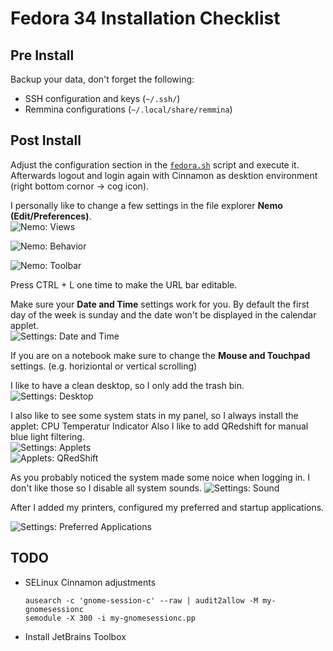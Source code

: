 # Fedora 34 Installation Checklist

## Pre Install
Backup your data, don't forget the following:
* SSH configuration and keys (`~/.ssh/`)
* Remmina configurations (`~/.local/share/remmina`)

## Post Install
Adjust the configuration section in the [`fedora.sh`](./fedora.sh) script and execute it. Afterwards logout and login again with Cinnamon as desktion environment (right bottom cornor -> cog icon). 

I personally like to change a few settings in the file explorer **Nemo (Edit/Preferences)**.  
![Nemo: Views](./img/nemo_views.png)

![Nemo: Behavior](./img/nemo_behavior.png)

![Nemo: Toolbar](./img/nemo_toolbar.png)

Press CTRL + L one time to make the URL bar editable.

Make sure your **Date and Time** settings work for you. By default the first day of the week is sunday and the date won't be displayed in the calendar applet.  
![Settings: Date and Time](./img/settings_date_time.png)

If you are on a notebook make sure to change the **Mouse and Touchpad** settings. (e.g. horiziontal or vertical scrolling)

I like to have a clean desktop, so I only add the trash bin.
![Settings: Desktop](./img/settings_desktop.png)

I also like to see some system stats in my panel, so I always install the applet: CPU Temperatur Indicator
Also I like to add QRedshift for manual blue light filtering.  
![Settings: Applets](./img/settings_applets.png)  
![Applets: QRedShift](./img/qredshift.png)

As you probably noticed the system made some noice when logging in. I don't like those so I disable all system sounds.
![Settings: Sound](./img/settings_sounds.png)

After I added my printers, configured my preferred and startup applications.

![Settings: Preferred Applications](./img/settings_preferred_applications.png)

## TODO
- SELinux Cinnamon adjustments
  ```shell
  ausearch -c 'gnome-session-c' --raw | audit2allow -M my-gnomesessionc
  semodule -X 300 -i my-gnomesessionc.pp
  ```
- Install JetBrains Toolbox
